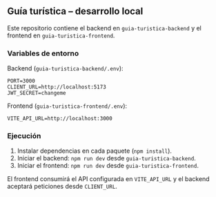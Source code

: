 ## Guía turística – desarrollo local

Este repositorio contiene el backend en `guia-turistica-backend` y el
frontend en `guia-turistica-frontend`.

### Variables de entorno

Backend (`guia-turistica-backend/.env`):

```
PORT=3000
CLIENT_URL=http://localhost:5173
JWT_SECRET=changeme
```

Frontend (`guia-turistica-frontend/.env`):

```
VITE_API_URL=http://localhost:3000
```

### Ejecución

1. Instalar dependencias en cada paquete (`npm install`).
2. Iniciar el backend: `npm run dev` desde `guia-turistica-backend`.
3. Iniciar el frontend: `npm run dev` desde `guia-turistica-frontend`.

El frontend consumirá el API configurada en `VITE_API_URL` y el backend
aceptará peticiones desde `CLIENT_URL`.
